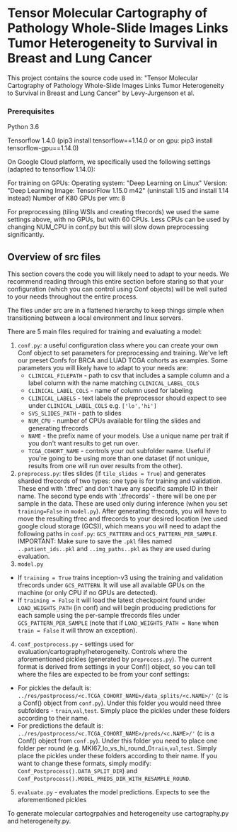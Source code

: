 
# Tensor Molecular Cartography of Pathology Whole-Slide Images Links Tumor Heterogeneity to Survival in Breast and Lung Cancer

This project contains the source code used in: "Tensor Molecular Cartography of Pathology Whole-Slide Images Links Tumor Heterogeneity to Survival in Breast and Lung Cancer" by Levy-Jurgenson et al.

### Prerequisites 

Python 3.6 

Tensorflow 1.4.0 (pip3 install tensorflow==1.14.0 or on gpu: pip3 install tensorflow-gpu==1.14.0)

On Google Cloud platform, we specifically used the following settings (adapted to tensorflow 1.14.0):

For training on GPUs:
Operating system: "Deep Learning on Linux" 
Version: "Deep Learning Image: TensorFlow 1.15.0 m42" (uninstall 1.15 and install 1.14 instead)
Number of K80 GPUs per vm: 8

For preprocessing (tiling WSIs and creating tfrecords) we used the same settings above, with no GPUs, but with 60 CPUs.
Less CPUs can be used by changing NUM_CPU in conf.py but this will slow down preprocessing significantly.  

## Overview of src files
This section covers the code you will likely need to adapt to your needs. We recommend reading through this entire section before staring so that your configuration (which you can control using Conf objects) will be well suited to your needs throughout the entire process. 

The files under src are in a flattened hierarchy to keep things simple when transitioning between a 
local environment and linux servers. 

There are 5 main files required for training and evaluating a model:
1. `conf.py`:
    a useful configuration class where you can create your own Conf object to set parameters for preprocessing and training. We've left our preset Confs for BRCA and LUAD TCGA cohorts as examples.
    Some parameters you will likely have to adapt to your needs are:
    * `CLINICAL_FILEPATH` - path to csv that includes a sample column and a label column with the name matching `CLINICAL_LABEL_COLS`
    * `CLINICAL_LABEL_COLS` - name of column used for labeling
    * `CLINICAL_LABELS` - text labels the preprocessor should expect to see under `CLINICAL_LABEL_COLS` e.g. `['lo','hi']`
    * `SVS_SLIDES_PATH` - path to slides
    * `NUM_CPU` - number of CPUs available for tiling the slides and generating tfrecords
    * `NAME` - the prefix name of your models. Use a unique name per trait if you don't want results to get run over.
    * `TCGA_COHORT_NAME` - controls your out subfolder name. Useful if you're going to be using more than one dataset (if not unique, results from one will run over results from the other).
2. `preprocess.py`: tiles slides (if `tile_slides = True`) and generates sharded tfrecords of two types: one type is for training and validation. These end with '.tfrec' and don't have any specific sample ID in their name. The second type ends with '.tfrecords' - there will be one per sample in the data. These are used only during inference (when you set `training=False` in `model.py`).
After generating tfrecords, you will have to move the resulting tfrec and tfrecords to your desired location (we used google cloud storage (GCS)), which means you will need to adapt the following paths in `conf.py`:
`GCS_PATTERN` and `GCS_PATTERN_PER_SAMPLE`. IMPORTANT: Make sure to save the `.pkl` files named `..patient_ids..pkl` and `..img_paths..pkl` as they are used during evaluation.
3. `model.py` 
* If `training = True` trains inception-v3 using the training and validation tfrecords under `GCS_PATTERN`. It will use all available GPUs on the machine (or only CPU if no GPUs are detected). 
* If `training = False` it will load the latest checkpoint found under `LOAD_WEIGHTS_PATH` (in conf) and will begin producing predictions for each sample using the per-sample tfrecords files under `GCS_PATTERN_PER_SAMPLE` (note that if `LOAD_WEIGHTS_PATH = None` when `train = False` it will throw an exception).
4. `conf_postprocess.py` - settings used for evaluation/cartography/heterogeneity. Controls where the aforementioned pickles (generated by `preprocess.py`). The current format is derived from settings in your Conf() object, so you can tell where the files are expected to be from your conf settings:
* For pickles the default is: `../res/postprocess/<c.TCGA_COHORT_NAME>/data_splits/<c.NAME>/'` (c is a Conf() object from `conf.py`). Under this folder you would need three subfolders - `train`,`val`,`test`. Simply place the pickles under these folders according to their name.
* For predictions the default is: `../res/postprocess/<c.TCGA_COHORT_NAME>/preds/<c.NAME>/'` (c is a Conf() object from `conf.py`). Under this folder you need to place one folder per round (e.g. MKI67_lo_vs_hi_round_0`train`,`val`,`test`. Simply place the pickles under these folders according to their name.
If you want to change these formats, simply modify: `Conf_Postprocess().DATA_SPLIT_DIR`) and `Conf_Postprocess().MODEL_PREDS_DIR_WITH_RESAMPLE_ROUND`.
5. `evaluate.py` - evaluates the model predictions. Expects to see the aforementioned pickles

To generate molecular cartogrpahies and heterogeneity use cartography.py and heterogeneity.py.

